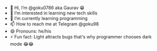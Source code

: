 - 👋 Hi, I’m @goku0786 aka Gaurav 😁
- 👀 I’m interested in learning new tech skills
- 🌱 I’m currently learning programming
- 📫 How to reach me at Telegram @goku98
- 😄 Pronouns: he/his
- ⚡ Fun fact: Light attracts bugs that's why programmer chooses dark mode 😂😂

<!---
goku0786/goku0786 is a ✨ special ✨ repository because its `README.md` (this file) appears on your GitHub profile.
You can click the Preview link to take a look at your changes.
--->

